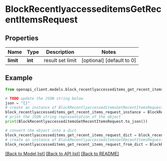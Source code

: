 # BlockRecentlyaccesseditemsGetRecentItemsRequest


## Properties

Name | Type | Description | Notes
------------ | ------------- | ------------- | -------------
**limit** | **int** | result set limit | [optional] [default to 0]

## Example

```python
from openapi_client.models.block_recentlyaccesseditems_get_recent_items_request import BlockRecentlyaccesseditemsGetRecentItemsRequest

# TODO update the JSON string below
json = "{}"
# create an instance of BlockRecentlyaccesseditemsGetRecentItemsRequest from a JSON string
block_recentlyaccesseditems_get_recent_items_request_instance = BlockRecentlyaccesseditemsGetRecentItemsRequest.from_json(json)
# print the JSON string representation of the object
print(BlockRecentlyaccesseditemsGetRecentItemsRequest.to_json())

# convert the object into a dict
block_recentlyaccesseditems_get_recent_items_request_dict = block_recentlyaccesseditems_get_recent_items_request_instance.to_dict()
# create an instance of BlockRecentlyaccesseditemsGetRecentItemsRequest from a dict
block_recentlyaccesseditems_get_recent_items_request_from_dict = BlockRecentlyaccesseditemsGetRecentItemsRequest.from_dict(block_recentlyaccesseditems_get_recent_items_request_dict)
```
[[Back to Model list]](../README.md#documentation-for-models) [[Back to API list]](../README.md#documentation-for-api-endpoints) [[Back to README]](../README.md)


